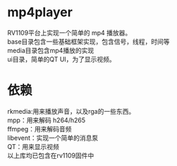 # mp4player  
RV1109平台上实现一个简单的 mp4 播放器。  
base目录包含一些基础框架实现，包含信号，线程，时间等  
media目录包含mp4播放的实现  
ui目录，简单的QT UI，为了显示视频。  

# 依赖
rkmedia:用来播放声音，以及rga的一些东西。  
mpp：用来解码 h264/h265  
ffmpeg：用来解码音频  
libevent：实现一个简单的消息泵  
QT：用来显示视频  
以上库均已包含在rv1109固件中  
